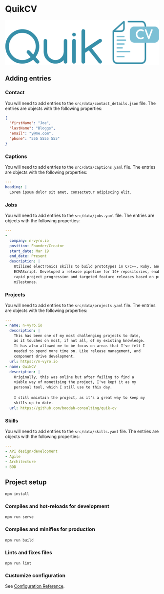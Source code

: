 # QuikCV

<img src="src/assets/logo.png" alt="QuikCV">

## Adding entries

### Contact

You will need to add entries to the `src/data/contact_details.json` file. The entries
are objects with the following properties:

```json
{
  "firstName": "Joe",
  "lastName": "Bloggs",
  "email": "y@me.com",
  "phone": "555 5555 555"
}
```

### Captions

You will need to add entries to the `src/data/captions.yaml` file. The entries
are objects with the following properties:

```yaml
---
heading: |
  Lorem ipsum dolor sit amet, consectetur adipiscing elit.
```

### Jobs

You will need to add entries to the `src/data/jobs.yaml` file. The entries
are objects with the following properties:


```yaml
---
-
  company: n-vyro.io
  position: Founder/Creator
  start_date: Mar 19
  end_date: Present
  description: |
    Utilised electronics skills to build prototypes in C/C++, Ruby, and
    ECMAScript. Developed a release pipeline for 14+ repositories, enabling
    rapid project progression and targeted feature releases based on project
    milestones.
```

### Projects

You will need to add entries to the `src/data/projects.yaml` file. The entries
are objects with the following properties:

```yaml
---
- name: n-vyro.io
  description: |
    This has been one of my most challenging projects to date,
    as it touches on most, if not all, of my existing knowledge.
    It has also allowed me to be focus on areas that I've felt I
    needed to spend more time on. Like release management, and
    component drive development.
  url: https://n-vyro.io
- name: QuikCV
  description: |
    Originally, this was online but after failing to find a
    viable way of monetising the project, I've kept it as my
    personal tool, which I still use to this day.

    I still maintain the project, as it's a great way to keep my
    skills up to date.
  url: https://github.com/boodah-consulting/quik-cv
```

### Skills

You will need to add entries to the `src/data/skills.yaml` file. The entries
are objects with the following properties:

```yaml
---
- API design/development
- Agile
- Architecture
- BDD
```

## Project setup

```
npm install
```

### Compiles and hot-reloads for development
```
npm run serve
```

### Compiles and minifies for production
```
npm run build
```

### Lints and fixes files
```
npm run lint
```

### Customize configuration
See [Configuration Reference](https://cli.vuejs.org/config/).
